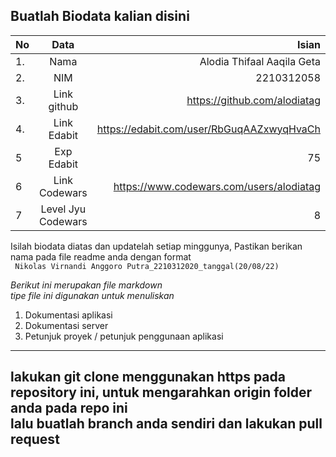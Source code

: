 **Buatlah Biodata kalian disini** <br />
----------------------------------------
|No | Data  | Isian|
|---|:-------:|------:|
|1. |Nama     | Alodia Thifaal Aaqila Geta |
|2.| NIM        | 2210312058 |
|3. |Link github | https://github.com/alodiatag |
|4.| Link Edabit | https://edabit.com/user/RbGuqAAZxwyqHvaCh |
|5|Exp Edabit   | 75 |
|6| Link Codewars| https://www.codewars.com/users/alodiatag |
|7| Level Jyu Codewars|8|

Isilah biodata diatas dan updatelah setiap minggunya,
Pastikan berikan nama pada file readme anda dengan format <br/>
`
Nikolas Virnandi Anggoro Putra_2210312020_tanggal(20/08/22)` 

*Berikut ini merupakan file markdown <br/> tipe file ini digunakan untuk menuliskan*
1. Dokumentasi aplikasi
2. Dokumentasi server
3. Petunjuk proyek / petunjuk penggunaan aplikasi
----
**lakukan git clone menggunakan https pada repository ini, untuk mengarahkan origin folder anda pada repo ini<br/> lalu buatlah branch anda sendiri dan lakukan pull request**
----
